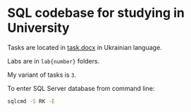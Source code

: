# SQL codebase for studying in University

Tasks are located in [task.docx](./tasks.docx) in Ukrainian language.

Labs are in `lab{number}` folders.

My variant of tasks is `3`.

To enter SQL Server database from command line:

```bash
sqlcmd -S RK -E
```

